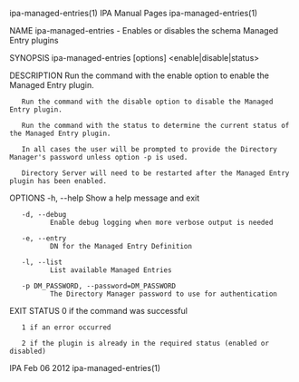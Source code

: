 ipa-managed-entries(1)                                                                         IPA Manual Pages                                                                        ipa-managed-entries(1)



NAME
       ipa-managed-entries - Enables or disables the schema Managed Entry plugins

SYNOPSIS
       ipa-managed-entries [options] <enable|disable|status>

DESCRIPTION
       Run the command with the enable option to enable the Managed Entry plugin.

       Run the command with the disable option to disable the Managed Entry plugin.

       Run the command with the status to determine the current status of the Managed Entry plugin.

       In all cases the user will be prompted to provide the Directory Manager's password unless option -p is used.

       Directory Server will need to be restarted after the Managed Entry plugin has been enabled.


OPTIONS
       -h, --help
              Show a help message and exit

       -d, --debug
              Enable debug logging when more verbose output is needed

       -e, --entry
              DN for the Managed Entry Definition

       -l, --list
              List available Managed Entries

       -p DM_PASSWORD, --password=DM_PASSWORD
              The Directory Manager password to use for authentication

EXIT STATUS
       0 if the command was successful

       1 if an error occurred

       2 if the plugin is already in the required status (enabled or disabled)



IPA                                                                                              Feb 06 2012                                                                           ipa-managed-entries(1)
